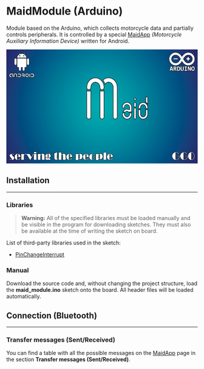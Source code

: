 # MaidModule (Arduino)
Module based on the Arduino, which collects motorcycle data and partially controls peripherals. It is controlled by a special [MaidApp](https://github.com/Ggorets0dev/maid-android-application) *(Motorcycle Auxiliary Information Device)* written for Android.

<p align='center'>
       <img height=300 src="materials/Maid_Logo.png"/>
</p>


## Installation
---
### **Libraries**

> **Warning:** All of the specified libraries must be loaded manually and be visible in the program for downloading sketches. They must also be available at the time of writing the sketch on board.

List of third-party libraries used in the sketch:
* [PinChangeInterrupt](https://www.arduino.cc/reference/en/libraries/pinchangeinterrupt/)
  

### **Manual**

Download the source code and, without changing the project structure, load the **maid_module.ino** sketch onto the board. All header files will be loaded automatically.

## Connection (Bluetooth)
---
### **Transfer messages (Sent/Received)**

You can find a table with all the possible messages on the [MaidApp](https://github.com/Ggorets0dev/maid-android-application/blob/master/README.md) page in the section **Transfer messages (Sent/Received)**.